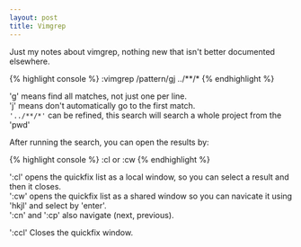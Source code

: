```yaml
---
layout: post
title: Vimgrep
---
```


Just my notes about vimgrep, nothing new that isn't better documented elsewhere.

{% highlight console %}
  :vimgrep /pattern/gj ../**/*
{% endhighlight %}

'g' means find all matches, not just one per line.  
'j' means don't automatically go to the first match.  
`'../**/*'` can be refined, this search will search a whole project from the 'pwd'  

After running the search, you can open the results by:

{% highlight console %}
  :cl or :cw 
{% endhighlight %}

':cl' opens the quickfix list as a local window, so you can select a result and then it closes.  
':cw' opens the quickfix list as a shared window so you can navicate it using 'hkjl' and select by 'enter'.  
':cn' and ':cp' also navigate (next, previous).  

':ccl' Closes the quickfix window.
<!--more-->
